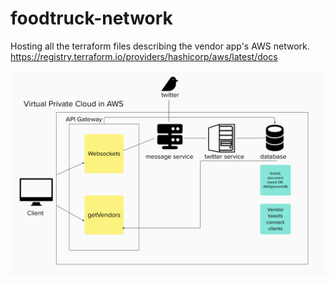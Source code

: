 # foodtruck-network
Hosting all the terraform files describing the vendor app's AWS network. https://registry.terraform.io/providers/hashicorp/aws/latest/docs

 ![FoodTruckArchitecture](./mural/foodtruck-design.png)
